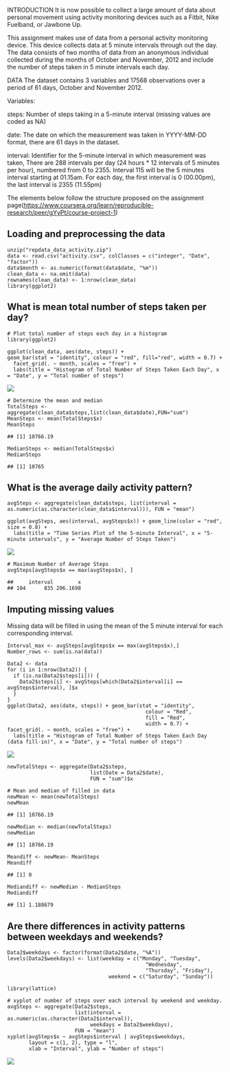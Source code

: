 INTRODUCTION It is now possible to collect a large amount of data about
personal movement using activity monitoring devices such as a Fitbit,
Nike Fuelband, or Jawbone Up.

This assignment makes use of data from a personal activity monitoring
device. This device collects data at 5 minute intervals through out the
day. The data consists of two months of data from an anonymous
individual collected during the months of October and November, 2012 and
include the number of steps taken in 5 minute intervals each day.

DATA The dataset contains 3 variables and 17568 observations over a
period of 61 days, October and November 2012.

Variables:

steps: Number of steps taking in a 5-minute interval (missing values are
coded as NA)

date: The date on which the measurement was taken in YYYY-MM-DD format,
there are 61 days in the dataset.

interval: Identifier for the 5-minute interval in which measurement was
taken, There are 288 intervals per day (24 hours \* 12 intervals of 5
minutes per hour), numbered from 0 to 2355. Interval 115 will be the 5
minutes interval starting at 01.15am. For each day, the first interval
is 0 (00.00pm), the last interval is 2355 (11.55pm)

The elements below follow the structure proposed on the assignment
page(<https://www.coursera.org/learn/reproducible-research/peer/gYyPt/course-project-1>)

Loading and preprocessing the data
----------------------------------

    unzip("repdata_data_activity.zip")
    data <- read.csv("activity.csv", colClasses = c("integer", "Date", "factor"))
    data$month <- as.numeric(format(data$date, "%m"))
    clean_data <- na.omit(data)
    rownames(clean_data) <- 1:nrow(clean_data)
    library(ggplot2)

What is mean total number of steps taken per day?
-------------------------------------------------

    # Plot total number of steps each day in a histogram
    library(ggplot2)

    ggplot(clean_data, aes(date, steps)) + 
    geom_bar(stat = "identity", colour = "red", fill="red", width = 0.7) + 
      facet_grid(. ~ month, scales = "free") + 
      labs(title = "Histogram of Total Number of Steps Taken Each Day", x = "Date", y = "Total number of steps")

![](PA1_template_files/figure-markdown_strict/unnamed-chunk-2-1.png)

    # Determine the mean and median
    TotalSteps <- aggregate(clean_data$steps,list(clean_data$date),FUN="sum")
    MeanSteps <- mean(TotalSteps$x)
    MeanSteps

    ## [1] 10766.19

    MedianSteps <- median(TotalSteps$x)
    MedianSteps

    ## [1] 10765

What is the average daily activity pattern?
-------------------------------------------

    avgSteps <- aggregate(clean_data$steps, list(interval = as.numeric(as.character(clean_data$interval))), FUN = "mean")

    ggplot(avgSteps, aes(interval, avgSteps$x)) + geom_line(color = "red", size = 0.8) + 
      labs(title = "Time Series Plot of the 5-minute Interval", x = "5-minute intervals", y = "Average Number of Steps Taken")

![](PA1_template_files/figure-markdown_strict/unnamed-chunk-3-1.png)

    # Maximum Number of Average Steps
    avgSteps[avgSteps$x == max(avgSteps$x), ]

    ##     interval        x
    ## 104      835 206.1698

Imputing missing values
-----------------------

Missing data will be filled in using the mean of the 5 minute interval
for each corresponding interval.

    Interval_max <- avgSteps[avgSteps$x == max(avgSteps$x),]
    Number_rows <- sum(is.na(data))

    Data2 <- data
    for (i in 1:nrow(Data2)) {
      if (is.na(Data2$steps[i])) {
        Data2$steps[i] <- avgSteps[which(Data2$interval[i] == avgSteps$interval), ]$x
      }
    }
    ggplot(Data2, aes(date, steps)) + geom_bar(stat = "identity",
                                                 colour = "Red",
                                                 fill = "Red",
                                                 width = 0.7) + facet_grid(. ~ month, scales = "free") + 
      labs(title = "Histogram of Total Number of Steps Taken Each Day (data fill-in)", x = "Date", y = "Total number of steps")

![](PA1_template_files/figure-markdown_strict/unnamed-chunk-4-1.png)

    newTotalSteps <- aggregate(Data2$steps, 
                               list(Date = Data2$date), 
                               FUN = "sum")$x

    # Mean and median of filled in data 
    newMean <- mean(newTotalSteps)
    newMean

    ## [1] 10766.19

    newMedian <- median(newTotalSteps)
    newMedian

    ## [1] 10766.19

    Meandiff <- newMean- MeanSteps
    Meandiff

    ## [1] 0

    Mediandiff <- newMedian - MedianSteps
    Mediandiff

    ## [1] 1.188679

Are there differences in activity patterns between weekdays and weekends?
-------------------------------------------------------------------------

    Data2$weekdays <- factor(format(Data2$date, "%A"))
    levels(Data2$weekdays) <- list(weekday = c("Monday", "Tuesday",
                                                 "Wednesday", 
                                                 "Thursday", "Friday"),
                                     weekend = c("Saturday", "Sunday"))

    library(lattice)

    # xyplot of number of steps over each interval by weekend and weekday. 
    avgSteps <- aggregate(Data2$steps, 
                          list(interval = as.numeric(as.character(Data2$interval)), 
                               weekdays = Data2$weekdays),
                          FUN = "mean")
    xyplot(avgSteps$x ~ avgSteps$interval | avgSteps$weekdays, 
           layout = c(1, 2), type = "l", 
           xlab = "Interval", ylab = "Number of steps")

![](PA1_template_files/figure-markdown_strict/unnamed-chunk-5-1.png)
